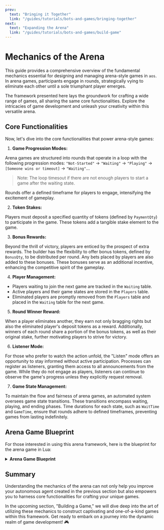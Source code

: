 ```yaml
---
prev:
  text: "Bringing it Together"
  link: "/guides/tutorials/bots-and-games/bringing-together"
next:
  text: "Expanding the Arena"
  link: "/guides/tutorials/bots-and-games/build-game"
---
```


# Mechanics of the Arena

This guide provides a comprehensive overview of the fundamental mechanics essential for designing and managing arena-style games in `aos`. In arena games, participants engage in rounds, strategically vying to eliminate each other until a sole triumphant player emerges.

The framework presented here lays the groundwork for crafting a wide range of games, all sharing the same core functionalities. Explore the intricacies of game development and unleash your creativity within this versatile arena.

## Core Functionalities

Now, let's dive into the core functionalities that power arena-style games:

1. **Game Progression Modes:**

Arena games are structured into rounds that operate in a loop with the following progression modes: `"Not-Started"` → `"Waiting"` → `"Playing"` → `[Someone wins or timeout]` → `"Waiting"`...

> Note: The loop timesout if there are not enough players to start a game after the waiting state.

Rounds offer a defined timeframe for players to engage, intensifying the excitement of gameplay.

2. **Token Stakes:**

Players must deposit a specified quantity of tokens (defined by `PaymentQty`) to participate in the game. These tokens add a tangible stake element to the game.

3. **Bonus Rewards:**

Beyond the thrill of victory, players are enticed by the prospect of extra rewards. The builder has the flexibility to offer bonus tokens, defined by `BonusQty`, to be distributed per round. Any bets placed by players are also added to these bonuses. These bonuses serve as an additional incentive, enhancing the competitive spirit of the gameplay.

4. **Player Management:**

- Players waiting to join the next game are tracked in the `Waiting` table.
- Active players and their game states are stored in the `Players` table.
- Eliminated players are promptly removed from the `Players` table and placed in the `Waiting` table for the next game.

5. **Round Winner Reward:**

When a player eliminates another, they earn not only bragging rights but also the eliminated player's deposit tokens as a reward. Additionally, winners of each round share a portion of the bonus tokens, as well as their original stake, further motivating players to strive for victory.

6. **Listener Mode:**

For those who prefer to watch the action unfold, the "Listen" mode offers an opportunity to stay informed without active participation. Processes can register as listeners, granting them access to all announcements from the game. While they do not engage as players, listeners can continue to observe the game's progress unless they explicitly request removal.

7. **Game State Management:**

To maintain the flow and fairness of arena games, an automated system oversees game state transitions. These transitions encompass waiting, playing, and ending phases. Time durations for each state, such as `WaitTime` and `GameTime`, ensure that rounds adhere to defined timeframes, preventing games from lasting indefinitely.

## Arena Game Blueprint

For those interested in using this arena framework, here is the blueprint for the arena game in Lua:

<details>
  <summary><strong>Arena Game Blueprint</strong></summary>

  ```lua
  -- ARENA GAME BLUEPRINT.

  -- REQUIREMENTS: cron must be added and activated for game operation.

  -- This blueprint provides the framework to operate an 'arena' style game
  -- inside an ao process. Games are played in rounds, where players aim to
  -- eliminate one another until only one remains, or until the game time
  -- has elapsed. The game process will play rounds indefinitely as players join
  -- and leave.

  -- When a player eliminates another, they receive the eliminated player's deposit token
  -- as a reward. Additionally, the builder can provide a bonus of these tokens
  -- to be distributed per round as an additional incentive. If the intended
  -- player type in the game is a bot, providing an additional 'bonus'
  -- creates an opportunity for coders to 'mine' the process's
  -- tokens by competing to produce the best agent.

  -- The builder can also provide other handlers that allow players to perform
  -- actions in the game, calling 'eliminatePlayer()' at the appropriate moment
  -- in their game logic to control the framework.

  -- Processes can also register in a 'Listen' mode, where they will receive
  -- all announcements from the game, but are not considered for entry into the
  -- rounds themselves. They are also not unregistered unless they explicitly ask
  -- to be.

  -- GLOBAL VARIABLES.

  -- Game progression modes in a loop:
  -- [Not-Started] -> Waiting -> Playing -> [Someone wins or timeout] -> Waiting...
  -- The loop is broken if there are not enough players to start a game after the waiting state.
  GameMode = GameMode or "Not-Started"
  StateChangeTime = StateChangeTime or undefined

  -- State durations (in milliseconds)
  WaitTime = WaitTime or 2 * 60 * 1000 -- 2 minutes
  GameTime = GameTime or 20 * 60 * 1000 -- 20 minutes
  Now = Now or undefined -- Current time, updated on every message.

  -- Token information for player stakes.
  PaymentToken = PaymentToken or "ADDR"  -- Token address
  PaymentQty = PaymentQty or 1           -- Quantity of tokens for registration
  BonusQty = BonusQty or 1               -- Bonus token quantity for winners

  -- Players waiting to join the next game and their payment status.
  Waiting = Waiting or {}
  -- Active players and their game states.
  Players = Players or {}
  -- Number of winners in the current game.
  Winners = 0
  -- Processes subscribed to game announcements.
  Listeners = Listeners or {}
  -- Minimum number of players required to start a game.
  MinimumPlayers = MinimumPlayers or 2

  -- Default player state initialization.
  PlayerInitState = PlayerInitState or {}

  -- Log storage for debugging.
  Logs = Logs or {}

  -- Functions for game and player management.

  -- Adds logs for debugging purposes. Calls are currently commented out but can be activated for detailed debugging.
  -- @param msg: The log category or identifier.
  -- @param text: The log message.
  function addLog(msg, text) -- Function definition commented for performance, can be used for debugging
    Logs[msg] = Logs[msg] or {}
    table.insert(Logs[msg], text)
  end

  -- Sends a state change announcement to all registered listeners.
  -- @param event: The event type or name.
  -- @param description: Description of the event.
  function announce(event, description)
      for ix, address in pairs(Listeners) do
          ao.send({
              Target = address,
              Action = "Announcement",
              Event = event,
              Data = description
          })
      end
  end

  -- Sends a reward to a player.
  -- @param recipient: The player receiving the reward.
  -- @param qty: The quantity of the reward.
  -- @param reason: The reason for the reward.
  function sendReward(recipient, qty, reason)
      ao.send({
          Target = PaymentToken,
          Action = "Transfer",
          Quantity = tostring(qty),
          Recipient = recipient,
          Reason = reason
      })
  end

  -- Starts the waiting period for players to become ready to play.
  function startWaitingPeriod()
      GameMode = "Waiting"
      StateChangeTime = Now + WaitTime
      announce("Started-Waiting-Period", "The game is about to begin! Send your token to take part.")
      -- Logs cleared at the start of the waiting period.
      -- Logs = {}
  end

  -- Starts the game if there are enough players.
  function startGamePeriod()
      local paidPlayers = 0
      for player, hasPaid in pairs(Waiting) do
          if hasPaid then
              paidPlayers = paidPlayers + 1
          end
      end

      -- addLog("StartGamePeriod", "Paid players: " .. paidPlayers) -- Useful for debugging player count

      if paidPlayers < MinimumPlayers then
          announce("Not-Enough-Players", "Not enough players registered! Restarting...")
          for player, hasPaid in pairs(Waiting) do
              if hasPaid then
                  Waiting[player] = false
                  sendReward(player, PaymentQty, "Refund")
              end
          end
          startWaitingPeriod()
          return
      end

      LastTick = undefined
      GameMode = "Playing"
      StateChangeTime = Now + GameTime
      announce("Started-Game", "The game has started. Good luck!")

      for player, hasPaid in pairs(Waiting) do
          if hasPaid then
              Players[player] = playerInitState()
          else
              ao.send({
                  Target = player,
                  Action = "Ejected",
                  Reason = "Did-Not-Pay"
              })
              removeListener(player) -- Removing player from listener if they didn't pay
          end
      end
  end

  -- Handles the elimination of a player from the game.
  -- @param eliminated: The player to be eliminated.
  -- @param eliminator: The player causing the elimination.
  function eliminatePlayer(eliminated, eliminator)
      -- addLog("EliminatePlayer", "Eliminating player: " .. eliminated .. " by: " .. eliminator) -- Useful for tracking eliminations

      sendReward(eliminator, PaymentQty, "Eliminated-Player")
      Waiting[eliminated] = false
      Players[eliminated] = nil

      ao.send({
          Target = eliminated,
          Action = "Eliminated",
          Eliminator = eliminator
      })

      announce("Player-Eliminated", eliminated .. " was eliminated by " .. eliminator .. "!")
      
      local playerCount = 0
      for player, _ in pairs(Players) do
          playerCount = playerCount + 1
      end

      if playerCount < MinimumPlayers then
          endGame()
      end
  end

  -- Ends the current game and starts a new one.
  function endGame()
      Winners = 0
      Winnings = BonusQty / Winners -- Calculating winnings per player

      for player, _ in pairs(Players) do
          Winners = Winners + 1
      end

      Winnings = BonusQty / Winners

      for player, _ in pairs(Players) do
          -- addLog("EndGame", "Sending reward of:".. Winnings + PaymentQty .. "to player: " .. player) -- Useful for tracking rewards
          sendReward(player, Winnings + PaymentQty, "Win")
          Waiting[player] = false
      end
      
      Players = {}
      announce("Game-Ended", "Congratulations! The game has ended. Remaining players at conclusion: " .. Winners .. ".")
      startWaitingPeriod()
  end

  -- Removes a listener from the listeners' list.
  -- @param listener: The listener to be removed.
  function removeListener(listener)
      local idx = 0
      for i, v in ipairs(Listeners) do
          if v == listener then
              idx = i
              -- addLog("removeListener", "Found listener: " .. listener .. " at index: " .. idx) -- Useful for tracking listener removal
              break
          end
      end
      if idx > 0 then
          -- addLog("removeListener", "Removing listener: " .. listener .. " at index: " .. idx) -- Useful for tracking listener removal
          table.remove(Listeners, idx)
      end 
  end

  -- HANDLERS: Game state management

  -- Handler for cron messages, manages game state transitions.
  Handlers.add(
      "Game-State-Timers",
      function(Msg)
          return true
      end,
      function(Msg)
          Now = Msg.Timestamp
          if GameMode == "Not-Started" then
              startWaitingPeriod()
          elseif GameMode == "Waiting" then
              if Now > StateChangeTime then
                  startGamePeriod()
              end
          elseif GameMode == "Playing" then
              onTick()
              if Now > StateChangeTime then
                  endGame()
              end
          end
      end
  )

  -- Handler for player deposits to participate in the next game.
  Handlers.add(
      "Transfer",
      function(Msg)
          return
              Msg.Action == "Credit-Notice" and
              Msg.From == PaymentToken and
              tonumber(Msg.Quantity) >= PaymentQty
      end,
      function(Msg)
          Waiting[Msg.Sender] = true
          ao.send({
              Target = Msg.Sender,
              Action = "Payment-Received"
          })
          announce("Player-Ready", Msg.Sender .. " is ready to play!")
      end
  )

  -- Registers new players for the next game and subscribes them for event info.
  Handlers.add(
      "Register",
      Handlers.utils.hasMatchingTag("Action", "Register"),
      function(Msg)
          if Msg.Mode ~= "Listen" and Waiting[Msg.From] == undefined then
              Waiting[Msg.From] = false
          end
          removeListener(Msg.From)
          table.insert(Listeners, Msg.From)
          ao.send({
              Target = Msg.From,
              Action = "Registered"
          })
          announce("New Player Registered", Msg.Sender .. " has joined in waiting.")
      end
  )

  -- Unregisters players and stops sending them event info.
  Handlers.add(
      "Unregister",
      Handlers.utils.hasMatchingTag("Action", "Unregister"),
      function(Msg)
          removeListener(Msg.From)
          ao.send({
              Target = Msg.From,
              Action = "Unregistered"
          })
      end
  )

  -- Adds bet amount to BonusQty
  Handlers.add(
      "AddBet",
      Handlers.utils.hasMatchingTag("Reason", "AddBet"),
      function(Msg)
          BonusQty = BonusQty + tonumber(Msg.Tags.Quantity)
          announce("Bet-Added", Msg.From .. "has placed a bet. " .. "BonusQty amount increased by " .. Msg.Tags.Quantity .. "!")
      end
  )

  -- Retrieves the current game state.
  Handlers.add(
      "GetGameState",
      Handlers.utils.hasMatchingTag("Action", "GetGameState"),
      function (Msg)
          local json = require("json")
          local TimeRemaining = StateChangeTime - Now
          local GameState = json.encode({
              GameMode = GameMode,
              TimeRemaining = TimeRemaining,
              Players = Players,
              })
          ao.send({
              Target = Msg.From,
              Action = "GameState",
              Data = GameState})
      end
  )

  -- Alerts users regarding the time remaining in each game state.
  Handlers.add(
      "AnnounceTick",
      Handlers.utils.hasMatchingTag("Action", "Tick"),
      function (Msg)
          local TimeRemaining = StateChangeTime - Now
          if GameMode == "Waiting" then
              announce("Tick: ", "The game will start in " .. (TimeRemaining/1000) .. " seconds.")
          elseif GameMode == "Playing" then
              announce("Tick: ", "The game will end in " .. (TimeRemaining/1000) .. " seconds.")
          end
      end
  )

  -- Sends tokens to players with no balance upon request
  Handlers.add(
      "RequestTokens",
      Handlers.utils.hasMatchingTag("Action", "RequestTokens"),
      function (Msg)
          ao.send({
              Target = PaymentToken,
              Action = "Transfer",
              Quantity = tostring("10000"),
              Recipient = Msg.From,
              Reason = "Token Request"
          })
      end
  )
  ```

</details>

## Summary

Understanding the mechanics of the arena can not only help you improve your autonomous agent created in the previous section but also empowers you to harness core functionalities for crafting your unique games.

In the upcoming section, "Building a Game," we will dive deep into the art of utilizing these mechanics to construct captivating and one-of-a-kind games within this framework. Get ready to embark on a journey into the dynamic realm of game development! 🎮